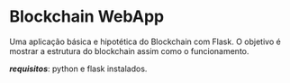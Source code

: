
# Blockchain WebApp
Uma aplicação básica e hipotética do Blockchain com Flask. O objetivo é mostrar a estrutura do blockchain assim como o funcionamento.

***requisitos***:  python e flask instalados.
